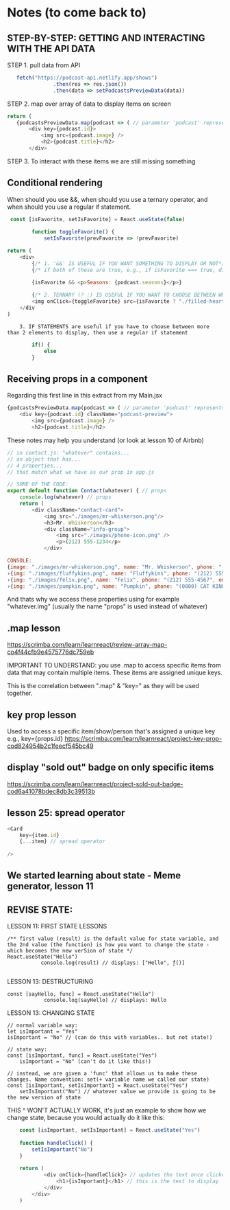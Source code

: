 # Notes (to come back to)

## STEP-BY-STEP: GETTING AND INTERACTING WITH THE API DATA
 STEP 1. pull data from API
 ```js
    fetch("https://podcast-api.netlify.app/shows")
                .then(res => res.json()) 
                .then(data => setPodcastsPreviewData(data))
```
STEP 2. map over array of data to display items on screen
 ```js
 return (
    {podcastsPreviewData.map(podcast => ( // parameter 'podcast' represents each item (EACH PODCAST) in the array during each iteration of the .map function. It could be called anything!
        <div key={podcast.id}>
            <img src={podcast.image} />                         
            <h2>{podcast.title}</h2>
        </div>
```
STEP 3. To interact with these items we are still missing something



## Conditional rendering
When should you use &&, when should you use a ternary operator, and when should you use a regular if statement.

```js
 const [isFavorite, setIsFavorite] = React.useState(false)
        
        function toggleFavorite() {
            setIsFavorite(prevFavorite => !prevFavorite)

return (
    <div>
        {/* 1. '&&' IS USEFUL IF YOU WANT SOMETHING TO DISPLAY OR NOT*/}
        {/* if both of these are true, e.g., if isFavorite === true, display seasons. The computer first checks the truthiness of the first statement, and if it's not truthy (it's false), it completely skips what comes after since it already knows this condition will not satisfy what the && is expecting (both to be true). Therefore this is useful is you want to display/hide an element is something is true/false */}

        {isFavorite && <p>Seasons: {podcast.seasons}</p>}
        
        {/* 2. TERNARY (? :) IS USEFUL IF YOU WANT TO CHOOSE BETWEEN WHAT GETS DISPLAYED (e.g., black or white pic*/}
        <img onClick={toggleFavorite} src={isFavorite ? "./filled-heart-icon.png" : "./empty-heart-icon.png"} />
    </div
)
```

        3. IF STATEMENTS are useful if you have to choose between more than 2 elements to display, then use a regular if statement
```js
        if() {
            else
        }
```

## Receiving props in a component
Regarding this first line in this extract from my Main.jsx
```js
{podcastsPreviewData.map(podcast => ( // parameter 'podcast' represents each item in the array during each iteration of the .map function (see README.md for more of an explanation)
    <div key={podcast.id} className="podcast-preview">
        <img src={podcast.image} />                       
        <h2>{podcast.title}</h2>
```
These notes may help you understand (or look at lesson 10 of Airbnb)
```js
// in contact.js: "whatever" contains...
// an object that has...
// 4 properties...
// that match what we have as our prop in app.js

// SOME OF THE CODE:
export default function Contact(whatever) { // props
    console.log(whatever) // props
    return (
        <div className="contact-card">
            <img src="./images/mr-whiskerson.png"/>
            <h3>Mr. Whiskerson</h3>
            <div className="info-group">
                <img src="./images/phone-icon.png" />
                <p>(212) 555-1234</p>
            </div>

CONSOLE:
{image: "./images/mr-whiskerson.png", name: "Mr. Whiskerson", phone: "(212) 555-1234", email: "mr.whiskaz@catnap.meow"}
›{img: "./images/fluffykins.png", name: "Fluffykins", phone: "(212) 555-2345", email: "fluff@me.com"}
›{img: "./images/felix.png", name: "Felix", phone: "(212) 555-4567", email: "thecat@hotmail.com"}
›{img: "./images/pumpkin.png", name: "Pumpkin", phone: "(0800) CAT KING", email: "pumpkin@scrimba.com"}
```
And thats why we access these properties using for example "whatever.img" (usually the name "props" is used instead of whatever)

## .map lesson
https://scrimba.com/learn/learnreact/review-array-map-co4f44cfb9e4575776dc759eb

IMPORTANT TO UNDERSTAND: you use .map to access specific items from data that may contain multiple items. These items are assigned unique keys. 

This is the correlation between ".map" & "key=" as they will be used together.

## key prop lesson
Used to access a specific item/show/person that's assigned a unique key
e.g., key={props.id} 
https://scrimba.com/learn/learnreact/project-key-prop-cod824954b2c1feecf545bc49

## display "sold out" badge on only specific items
https://scrimba.com/learn/learnreact/project-sold-out-badge-cod6a41078bdec8db3c39513b

## lesson 25: spread operator
```js
<Card
    key={item.id}
    {...item} // spread operator
    
/>
 ```

 ## We started learning about state - Meme generator, lesson 11

 ## REVISE STATE:
LESSON 11: FIRST STATE LESSONS
```JS
/** first value (result) is the default value for state variable, and the 2nd value (the function) is how you want to change the state - which becomes the new verSion of state */
React.useState("Hello")
           console.log(result) // displays: ["Hello", ƒ()]
         
```

LESSON 13: DESTRUCTURING
```JS
const [sayHello, func] = React.useState("Hello")
            console.log(sayHello) // displays: Hello
```

LESSON 13: CHANGING STATE
```JS
// normal variable way:
let isImportant = "Yes"
isImportant = "No" // (can do this with variables.. but not state!)

// state way: 
const [isImportant, func] = React.useState("Yes")
    isImportant = "No" (can't do it like this!)
             
// instead, we are given a 'func' that allows us to make these changes. Name convention: set(+ variable name we called our state)
const [isImportant, setIsImportant] = React.useState("Yes")
    setIsImportant("No") // whatever value we provide is going to be the new version of state
```
THIS ^ WON'T ACTUALLY WORK, it's just an example to show how we change state, because you would actually do it like this:
```js
    const [isImportant, setIsImportant] = React.useState("Yes")
    
    function handleClick() {
        setIsImportant("No")
    }
    
    return (
            <div onClick={handleClick}> // updates the text once clicked
                <h1>{isImportant}</h1> // this is the text to display
            </div>
        </div>
    )
```
            